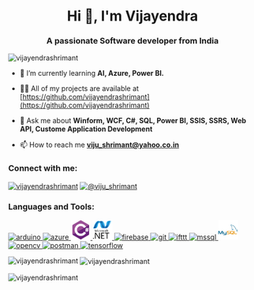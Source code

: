 <h1 align="center">Hi 👋, I'm Vijayendra</h1>
<h3 align="center">A passionate Software developer from India</h3>

<p align="left"> <img src="https://komarev.com/ghpvc/?username=vijayendrashrimant&label=Profile%20views&color=0e75b6&style=flat" alt="vijayendrashrimant" /> </p>

- 🌱 I’m currently learning **AI, Azure, Power BI.**

- 👨‍💻 All of my projects are available at [https://github.com/vijayendrashrimant](https://github.com/vijayendrashrimant)

- 💬 Ask me about **Winform, WCF, C#, SQL, Power BI, SSIS, SSRS, Web API, Custome Application Development**

- 📫 How to reach me **viju_shrimant@yahoo.co.in**

<h3 align="left">Connect with me:</h3>
<p align="left">
<a href="https://linkedin.com/in/vijayendrashrimant" target="blank"><img align="center" src="https://raw.githubusercontent.com/rahuldkjain/github-profile-readme-generator/master/src/images/icons/Social/linked-in-alt.svg" alt="vijayendrashrimant" height="30" width="40" /></a>
<a href="https://www.hackerrank.com/@viju_shrimant" target="blank"><img align="center" src="https://raw.githubusercontent.com/rahuldkjain/github-profile-readme-generator/master/src/images/icons/Social/hackerrank.svg" alt="@viju_shrimant" height="30" width="40" /></a>
</p>

<h3 align="left">Languages and Tools:</h3>
<p align="left"> <a href="https://www.arduino.cc/" target="_blank" rel="noreferrer"> <img src="https://cdn.worldvectorlogo.com/logos/arduino-1.svg" alt="arduino" width="40" height="40"/> </a> <a href="https://azure.microsoft.com/en-in/" target="_blank" rel="noreferrer"> <img src="https://www.vectorlogo.zone/logos/microsoft_azure/microsoft_azure-icon.svg" alt="azure" width="40" height="40"/> </a> <a href="https://www.w3schools.com/cs/" target="_blank" rel="noreferrer"> <img src="https://raw.githubusercontent.com/devicons/devicon/master/icons/csharp/csharp-original.svg" alt="csharp" width="40" height="40"/> </a> <a href="https://dotnet.microsoft.com/" target="_blank" rel="noreferrer"> <img src="https://raw.githubusercontent.com/devicons/devicon/master/icons/dot-net/dot-net-original-wordmark.svg" alt="dotnet" width="40" height="40"/> </a> <a href="https://firebase.google.com/" target="_blank" rel="noreferrer"> <img src="https://www.vectorlogo.zone/logos/firebase/firebase-icon.svg" alt="firebase" width="40" height="40"/> </a> <a href="https://git-scm.com/" target="_blank" rel="noreferrer"> <img src="https://www.vectorlogo.zone/logos/git-scm/git-scm-icon.svg" alt="git" width="40" height="40"/> </a> <a href="https://ifttt.com/" target="_blank" rel="noreferrer"> <img src="https://www.vectorlogo.zone/logos/ifttt/ifttt-ar21.svg" alt="ifttt" width="40" height="40"/> </a> <a href="https://www.microsoft.com/en-us/sql-server" target="_blank" rel="noreferrer"> <img src="https://www.svgrepo.com/show/303229/microsoft-sql-server-logo.svg" alt="mssql" width="40" height="40"/> </a> <a href="https://www.mysql.com/" target="_blank" rel="noreferrer"> <img src="https://raw.githubusercontent.com/devicons/devicon/master/icons/mysql/mysql-original-wordmark.svg" alt="mysql" width="40" height="40"/> </a> <a href="https://opencv.org/" target="_blank" rel="noreferrer"> <img src="https://www.vectorlogo.zone/logos/opencv/opencv-icon.svg" alt="opencv" width="40" height="40"/> </a> <a href="https://postman.com" target="_blank" rel="noreferrer"> <img src="https://www.vectorlogo.zone/logos/getpostman/getpostman-icon.svg" alt="postman" width="40" height="40"/> </a> <a href="https://www.tensorflow.org" target="_blank" rel="noreferrer"> <img src="https://www.vectorlogo.zone/logos/tensorflow/tensorflow-icon.svg" alt="tensorflow" width="40" height="40"/> </a> </p>

<p><img align="left" src="https://github-readme-stats.vercel.app/api/top-langs?username=vijayendrashrimant&show_icons=true&locale=en&layout=compact" alt="vijayendrashrimant" /></p>

<p>&nbsp;<img align="center" src="https://github-readme-stats.vercel.app/api?username=vijayendrashrimant&show_icons=true&locale=en" alt="vijayendrashrimant" /></p>

<p><img align="center" src="https://github-readme-streak-stats.herokuapp.com/?user=vijayendrashrimant&" alt="vijayendrashrimant" /></p>
